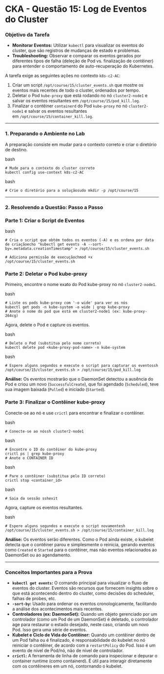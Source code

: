 # **CKA - Questão 15: Log de Eventos do Cluster**

### **Objetivo da Tarefa**

- **Monitorar Eventos:** Utilizar `kubectl` para visualizar os eventos do cluster, que são registros de mudanças de estado e problemas.
- **Troubleshooting:** Observar e comparar os eventos gerados por diferentes tipos de falha (deleção de Pod vs. finalização de contêiner) para entender o comportamento de auto-recuperação do Kubernetes.

A tarefa exige as seguintes ações no contexto `k8s-c2-AC`:

1. Criar um script `/opt/course/15/cluster_events.sh` que mostre os eventos mais recentes de todo o cluster, ordenados por tempo.
2. Deletar o Pod `kube-proxy` que está rodando no nó `cluster2-node1` e salvar os eventos resultantes em `/opt/course/15/pod_kill.log`.
3. Finalizar o contêiner `containerd` do Pod `kube-proxy` no nó `cluster2-node1` e salvar os eventos resultantes em `/opt/course/15/container_kill.log`.

---

### **1. Preparando o Ambiente no Lab**

A preparação consiste em mudar para o contexto correto e criar o diretório de destino.

bash

```
# Mude para o contexto do cluster correto
kubectl config use-context k8s-c2-AC
```

bash

```
# Crie o diretório para a soluçãosudo mkdir -p /opt/course/15
```

---

### **2. Resolvendo a Questão: Passo a Passo**

### **Parte 1: Criar o Script de Eventos**

bash

```
# Cria o script que obtém todos os eventos (-A) e os ordena por data de criaçãoecho "kubectl get events -A --sort-by=.metadata.creationTimestamp" > /opt/course/15/cluster_events.sh

# Adiciona permissão de execuçãochmod +x /opt/course/15/cluster_events.sh
```

### **Parte 2: Deletar o Pod kube-proxy**

Primeiro, encontre o nome exato do Pod kube-proxy no nó `cluster2-node1`.

bash

```
# Liste os pods kube-proxy com '-o wide' para ver os nós
kubectl get pods -n kube-system -o wide | grep kube-proxy
# Anote o nome do pod que está em cluster2-node1 (ex: kube-proxy-264cg)
```

Agora, delete o Pod e capture os eventos.

bash

```
# Delete o Pod (substitua pelo nome correto)
kubectl delete pod <kube-proxy-pod-name> -n kube-system
```

bash

```
# Espere alguns segundos e execute o script para capturar os eventossh /opt/course/15/cluster_events.sh > /opt/course/15/pod_kill.log
```

**Análise:** Os eventos mostrarão que o DaemonSet detectou a ausência do Pod e criou um novo (`SuccessfulCreate`), que foi agendado (`Scheduled`), teve sua imagem baixada (`Pulled`) e iniciado (`Started`).

### **Parte 3: Finalizar o Contêiner kube-proxy**

Conecte-se ao nó e use `crictl` para encontrar e finalizar o contêiner.

bash

```
# Conecte-se ao nóssh cluster2-node1
```

bash

```
# Encontre o ID do contêiner do kube-proxy
crictl ps | grep kube-proxy
# Anote o CONTAINER ID
```

bash

```
# Pare o contêiner (substitua pelo ID correto)
crictl stop <container_id>
```

bash

```
# Saia da sessão sshexit
```

Agora, capture os eventos resultantes.

bash

```
# Espere alguns segundos e execute o script novamentesh /opt/course/15/cluster_events.sh > /opt/course/15/container_kill.log
```

**Análise:** Os eventos serão diferentes. Como o Pod ainda existe, o kubelet detecta que o contêiner parou e simplesmente o reinicia, gerando eventos como `Created` e `Started` para o contêiner, mas não eventos relacionados ao DaemonSet ou ao agendamento.

---

### **Conceitos Importantes para a Prova**

- **`kubectl get events`:** O comando principal para visualizar o fluxo de eventos do cluster. Eventos são recursos que fornecem insights sobre o que está acontecendo dentro do cluster, como decisões do scheduler, falhas de probes, etc.
- **`-sort-by`:** Usado para ordenar os eventos cronologicamente, facilitando a análise dos acontecimentos mais recentes.
- **Controladores (ex: DaemonSet):** Quando um objeto gerenciado por um controlador (como um Pod de um DaemonSet) é deletado, o controlador age para restaurar o estado desejado, neste caso, criando um novo Pod. Isso gera uma série de eventos.
- **Kubelet e Ciclo de Vida do Contêiner:** Quando um contêiner dentro de um Pod falha ou é finalizado, é responsabilidade do kubelet no nó reiniciar o contêiner, de acordo com a `restartPolicy` do Pod. Isso é um evento de nível de Pod/nó, não de nível de controlador.
- **`crictl`:** A ferramenta de linha de comando para inspecionar e depurar o container runtime (como containerd). É útil para interagir diretamente com os contêineres em um nó, contornando o kubelet.
